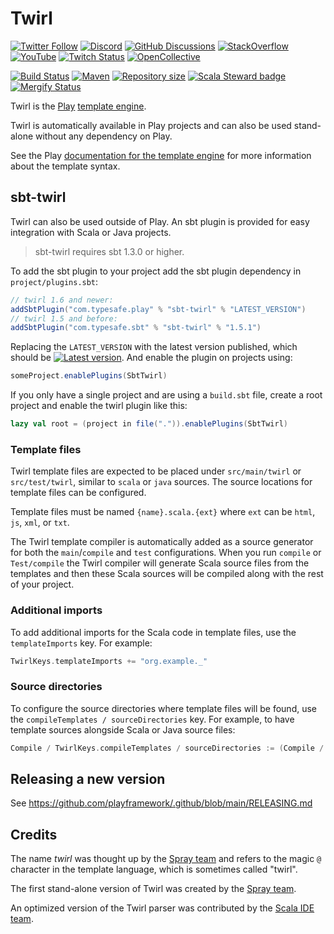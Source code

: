 # Twirl

[![Twitter Follow](https://img.shields.io/twitter/follow/playframework?label=follow&style=flat&logo=twitter&color=brightgreen)](https://twitter.com/playframework)
[![Discord](https://img.shields.io/discord/931647755942776882?logo=discord&logoColor=white)](https://discord.gg/g5s2vtZ4Fa)
[![GitHub Discussions](https://img.shields.io/github/discussions/playframework/playframework?&logo=github&color=brightgreen)](https://github.com/playframework/playframework/discussions)
[![StackOverflow](https://img.shields.io/static/v1?label=stackoverflow&logo=stackoverflow&logoColor=fe7a16&color=brightgreen&message=playframework)](https://stackoverflow.com/tags/playframework)
[![YouTube](https://img.shields.io/youtube/channel/views/UCRp6QDm5SDjbIuisUpxV9cg?label=watch&logo=youtube&style=flat&color=brightgreen&logoColor=ff0000)](https://www.youtube.com/channel/UCRp6QDm5SDjbIuisUpxV9cg)
[![Twitch Status](https://img.shields.io/twitch/status/playframework?logo=twitch&logoColor=white&color=brightgreen&label=live%20stream)](https://www.twitch.tv/playframework)
[![OpenCollective](https://img.shields.io/opencollective/all/playframework?label=financial%20contributors&logo=open-collective)](https://opencollective.com/playframework)

[![Build Status](https://github.com/playframework/twirl/actions/workflows/build-test.yml/badge.svg)](https://github.com/playframework/twirl/actions/workflows/build-test.yml)
[![Maven](https://img.shields.io/maven-central/v/com.typesafe.play/twirl-api_2.13.svg?logo=apache-maven)](https://mvnrepository.com/artifact/com.typesafe.play/twirl-api_2.13)
[![Repository size](https://img.shields.io/github/repo-size/playframework/twirl.svg?logo=git)](https://github.com/playframework/twirl)
[![Scala Steward badge](https://img.shields.io/badge/Scala_Steward-helping-blue.svg?style=flat&logo=data:image/png;base64,iVBORw0KGgoAAAANSUhEUgAAAA4AAAAQCAMAAAARSr4IAAAAVFBMVEUAAACHjojlOy5NWlrKzcYRKjGFjIbp293YycuLa3pYY2LSqql4f3pCUFTgSjNodYRmcXUsPD/NTTbjRS+2jomhgnzNc223cGvZS0HaSD0XLjbaSjElhIr+AAAAAXRSTlMAQObYZgAAAHlJREFUCNdNyosOwyAIhWHAQS1Vt7a77/3fcxxdmv0xwmckutAR1nkm4ggbyEcg/wWmlGLDAA3oL50xi6fk5ffZ3E2E3QfZDCcCN2YtbEWZt+Drc6u6rlqv7Uk0LdKqqr5rk2UCRXOk0vmQKGfc94nOJyQjouF9H/wCc9gECEYfONoAAAAASUVORK5CYII=)](https://scala-steward.org)
[![Mergify Status](https://img.shields.io/endpoint.svg?url=https://api.mergify.com/v1/badges/playframework/twirl&style=flat)](https://mergify.com)

Twirl is the [Play][play-site] [template engine][docs].

Twirl is automatically available in Play projects and can also be used
stand-alone without any dependency on Play.

See the Play [documentation for the template engine][docs] for more information
about the template syntax.

## sbt-twirl

Twirl can also be used outside of Play. An sbt plugin is provided for easy
integration with Scala or Java projects.

> sbt-twirl requires sbt 1.3.0 or higher.

To add the sbt plugin to your project add the sbt plugin dependency in
`project/plugins.sbt`:

```scala
// twirl 1.6 and newer:
addSbtPlugin("com.typesafe.play" % "sbt-twirl" % "LATEST_VERSION")
// twirl 1.5 and before:
addSbtPlugin("com.typesafe.sbt" % "sbt-twirl" % "1.5.1")
```

Replacing the `LATEST_VERSION` with the latest version published, which should be [![Latest version](https://index.scala-lang.org/playframework/twirl/twirl-api/latest.svg?color=orange)](https://index.scala-lang.org/playframework/twirl/twirl-api). And enable the plugin on projects using:

```scala
someProject.enablePlugins(SbtTwirl)
```

If you only have a single project and are using a `build.sbt` file, create a
root project and enable the twirl plugin like this:

```scala
lazy val root = (project in file(".")).enablePlugins(SbtTwirl)
```

### Template files

Twirl template files are expected to be placed under `src/main/twirl` or
`src/test/twirl`, similar to `scala` or `java` sources. The source locations for
template files can be configured.

Template files must be named `{name}.scala.{ext}` where `ext` can be `html`,
`js`, `xml`, or `txt`.

The Twirl template compiler is automatically added as a source generator for
both the `main`/`compile` and `test` configurations. When you run `compile` or
`Test/compile` the Twirl compiler will generate Scala source files from the
templates and then these Scala sources will be compiled along with the rest of
your project.

### Additional imports

To add additional imports for the Scala code in template files, use the
`templateImports` key. For example:

```scala
TwirlKeys.templateImports += "org.example._"
```

### Source directories

To configure the source directories where template files will be found, use the
`compileTemplates / sourceDirectories` key. For example, to have template
sources alongside Scala or Java source files:

```scala
Compile / TwirlKeys.compileTemplates / sourceDirectories := (Compile / unmanagedSourceDirectories).value
```

## Releasing a new version

See https://github.com/playframework/.github/blob/main/RELEASING.md

## Credits

The name *twirl* was thought up by the [Spray team][spray] and refers to the
magic `@` character in the template language, which is sometimes called "twirl".

The first stand-alone version of Twirl was created by the [Spray team][spray].

An optimized version of the Twirl parser was contributed by the
[Scala IDE team][scala-ide].

[play-site]: https://www.playframework.com
[docs]: https://www.playframework.com/documentation/latest/ScalaTemplates
[spray]: https://github.com/spray
[scala-ide]: https://github.com/scala-ide
